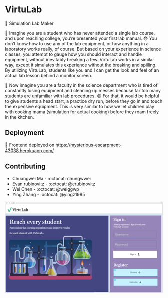 # VirtuLab
:leaves: Simulation Lab Maker

:leaves: Imagine you are a student who has never attended a single lab course, and upon reaching college, you’re
presented your first lab manual. :flushed: You don’t know how to use any of the lab equipment, or how anything in a
laboratory works really, of course. But based on your experience in science classes, you attempt to gauge how
you should interact and handle equipment, without inevitably breaking a few. VirtuLab works in a similar way,
except it simulates this experience without the breaking and spilling. By utilizing VirtuLab, students like you
and I can get the look and feel of an actual lab lesson behind a monitor screen.

:leaves: Now imagine you are a faculty in the science department who is tired of constantly losing equipment and
cleaning up messes because far too many students are unfamiliar with lab procedures. :weary: For that, it would be
helpful to give students a head start, a practice dry run, before they go in and touch the expensive equipment.
This is very similar to how we let children play with cooking mama (simulation for actual cooking) before they
roam freely in the kitchen. 


## Deployment

:confetti_ball: Frontend deployed on https://mysterious-escarpment-43038.herokuapp.com/

## Contributing

* Chuangwei Ma - :octocat: chungwwei
* Evan rubinovitz - :octocat: @erubinovitz
* Wei Chen - :octocat: @weiggwp
* Ying Zhang - :octocat: @yingz1985

![Main Page](https://github.com/weiggwp/VirtuLab/blob/master/Screen%20Shot%202019-10-22%20at%2010.58.53%20AM.png) 

